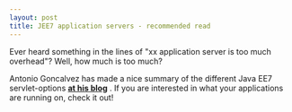 ```yaml
---
layout: post
title: JEE7 application servers - recommended read
---
```

Ever heard something in the lines of "xx application server is too much overhead"? Well, how much is too much?


Antonio Goncalvez has made a nice summary of the different Java EE7 servlet-options [**at his blog**](http://antoniogoncalves.org/2016/02/02/o-java-ee-7-application-servers-where-art-thou/) . If you are interested in what your applications are running on, check it out!
